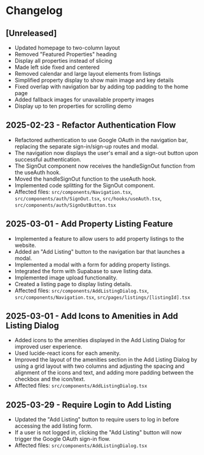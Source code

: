 # Changelog

## [Unreleased]

- Updated homepage to two-column layout
- Removed "Featured Properties" heading
- Display all properties instead of slicing
- Made left side fixed and centered
- Removed calendar and large layout elements from listings
- Simplified property display to show main image and key details
- Fixed overlap with navigation bar by adding top padding to the home page
- Added fallback images for unavailable property images
- Display up to ten properties for scrolling demo

## 2025-02-23 - Refactor Authentication Flow

- Refactored authentication to use Google OAuth in the navigation bar, replacing the separate sign-in/sign-up routes and modal.
- The navigation now displays the user's email and a sign-out button upon successful authentication.
- The SignOut component now receives the handleSignOut function from the useAuth hook.
- Moved the handleSignOut function to the useAuth hook.
- Implemented code splitting for the SignOut component.
- Affected files: `src/components/Navigation.tsx`, `src/components/auth/SignOut.tsx`, `src/hooks/useAuth.tsx`, `src/components/auth/SignOutButton.tsx`

## 2025-03-01 - Add Property Listing Feature

- Implemented a feature to allow users to add property listings to the website.
- Added an "Add Listing" button to the navigation bar that launches a modal.
- Implemented a modal with a form for adding property listings.
- Integrated the form with Supabase to save listing data.
- Implemented image upload functionality.
- Created a listing page to display listing details.
- Affected files: `src/components/AddListingDialog.tsx`, `src/components/Navigation.tsx`, `src/pages/listings/[listingId].tsx`

## 2025-03-01 - Add Icons to Amenities in Add Listing Dialog

- Added icons to the amenities displayed in the Add Listing Dialog for improved user experience.
- Used lucide-react icons for each amenity.
- Improved the layout of the amenities section in the Add Listing Dialog by using a grid layout with two columns and adjusting the spacing and alignment of the icons and text, and adding more padding between the checkbox and the icon/text.
- Affected files: `src/components/AddListingDialog.tsx`

## 2025-03-29 - Require Login to Add Listing

- Updated the "Add Listing" button to require users to log in before accessing the add listing form.
- If a user is not logged in, clicking the "Add Listing" button will now trigger the Google OAuth sign-in flow.
- Affected files: `src/components/AddListingDialog.tsx`
